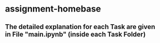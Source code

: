 # assignment-homebase
 
## The detailed explanation for each Task are given in File "main.ipynb" (inside each Task Folder)
